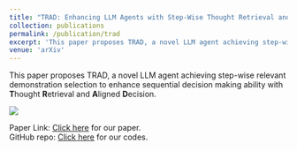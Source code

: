```yaml
---
title: "TRAD: Enhancing LLM Agents with Step-Wise Thought Retrieval and Aligned Decision"
collection: publications
permalink: /publication/trad
excerpt: 'This paper proposes TRAD, a novel LLM agent achieving step-wise relevant demonstration selection via <b>T</b>hought <b>R</b>etrieval and <b>A</b>ligned <b>D</b>ecision.'
venue: 'arXiv'
---
```

This paper proposes TRAD, a novel LLM agent achieving step-wise relevant demonstration selection to enhance sequential decision making ability with <b>T</b>hought <b>R</b>etrieval and <b>A</b>ligned <b>D</b>ecision.

<img src="http://skyriver-2000.github.io/files/trad-framework.png" />

Paper Link: [Click here](http://arxiv.org/abs/2403.06221) for our paper.  
GitHub repo: [Click here](https://github.com/skyriver-2000/TRAD-Official) for our codes.
